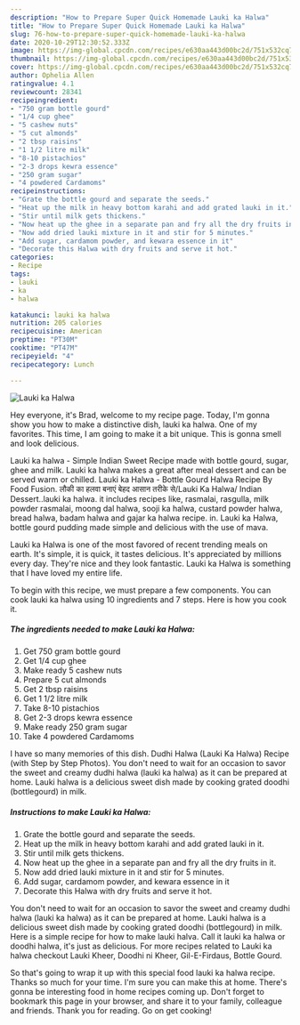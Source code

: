 ```yaml
---
description: "How to Prepare Super Quick Homemade Lauki ka Halwa"
title: "How to Prepare Super Quick Homemade Lauki ka Halwa"
slug: 76-how-to-prepare-super-quick-homemade-lauki-ka-halwa
date: 2020-10-29T12:30:52.333Z
image: https://img-global.cpcdn.com/recipes/e630aa443d00bc2d/751x532cq70/lauki-ka-halwa-recipe-main-photo.jpg
thumbnail: https://img-global.cpcdn.com/recipes/e630aa443d00bc2d/751x532cq70/lauki-ka-halwa-recipe-main-photo.jpg
cover: https://img-global.cpcdn.com/recipes/e630aa443d00bc2d/751x532cq70/lauki-ka-halwa-recipe-main-photo.jpg
author: Ophelia Allen
ratingvalue: 4.1
reviewcount: 28341
recipeingredient:
- "750 gram bottle gourd"
- "1/4 cup ghee"
- "5 cashew nuts"
- "5 cut almonds"
- "2 tbsp raisins"
- "1 1/2 litre milk"
- "8-10 pistachios"
- "2-3 drops kewra essence"
- "250 gram sugar"
- "4 powdered Cardamoms"
recipeinstructions:
- "Grate the bottle gourd and separate the seeds."
- "Heat up the milk in heavy bottom karahi and add grated lauki in it."
- "Stir until milk gets thickens."
- "Now heat up the ghee in a separate pan and fry all the dry fruits in it."
- "Now add dried lauki mixture in it and stir for 5 minutes."
- "Add sugar, cardamom powder, and kewara essence in it"
- "Decorate this Halwa with dry fruits and serve it hot."
categories:
- Recipe
tags:
- lauki
- ka
- halwa

katakunci: lauki ka halwa 
nutrition: 205 calories
recipecuisine: American
preptime: "PT30M"
cooktime: "PT47M"
recipeyield: "4"
recipecategory: Lunch

---
```



![Lauki ka Halwa](https://img-global.cpcdn.com/recipes/e630aa443d00bc2d/751x532cq70/lauki-ka-halwa-recipe-main-photo.jpg)

Hey everyone, it's Brad, welcome to my recipe page. Today, I'm gonna show you how to make a distinctive dish, lauki ka halwa. One of my favorites. This time, I am going to make it a bit unique. This is gonna smell and look delicious.

Lauki ka halwa - Simple Indian Sweet Recipe made with bottle gourd, sugar, ghee and milk. Lauki ka halwa makes a great after meal dessert and can be served warm or chilled. Lauki ka Halwa - Bottle Gourd Halwa Recipe By Food Fusion. लौकी का हलवा बनाएं बेहद आसान तरीके से/Lauki Ka Halwa/ Indian Dessert..lauki ka halwa. it includes recipes like, rasmalai, rasgulla, milk powder rasmalai, moong dal halwa, sooji ka halwa, custard powder halwa, bread halwa, badam halwa and gajar ka halwa recipe. in. Lauki ka Halwa, bottle gourd pudding made simple and delicious with the use of mava.

Lauki ka Halwa is one of the most favored of recent trending meals on earth. It's simple, it is quick, it tastes delicious. It's appreciated by millions every day. They're nice and they look fantastic. Lauki ka Halwa is something that I have loved my entire life.


To begin with this recipe, we must prepare a few components. You can cook lauki ka halwa using 10 ingredients and 7 steps. Here is how you cook it.

<!--inarticleads1-->

##### The ingredients needed to make Lauki ka Halwa:

1. Get 750 gram bottle gourd
1. Get 1/4 cup ghee
1. Make ready 5 cashew nuts
1. Prepare 5 cut almonds
1. Get 2 tbsp raisins
1. Get 1 1/2 litre milk
1. Take 8-10 pistachios
1. Get 2-3 drops kewra essence
1. Make ready 250 gram sugar
1. Take 4 powdered Cardamoms


I have so many memories of this dish. Dudhi Halwa (Lauki Ka Halwa) Recipe (with Step by Step Photos). You don&#39;t need to wait for an occasion to savor the sweet and creamy dudhi halwa (lauki ka halwa) as it can be prepared at home. Lauki halwa is a delicious sweet dish made by cooking grated doodhi (bottlegourd) in milk. 

<!--inarticleads2-->

##### Instructions to make Lauki ka Halwa:

1. Grate the bottle gourd and separate the seeds.
1. Heat up the milk in heavy bottom karahi and add grated lauki in it.
1. Stir until milk gets thickens.
1. Now heat up the ghee in a separate pan and fry all the dry fruits in it.
1. Now add dried lauki mixture in it and stir for 5 minutes.
1. Add sugar, cardamom powder, and kewara essence in it
1. Decorate this Halwa with dry fruits and serve it hot.


You don&#39;t need to wait for an occasion to savor the sweet and creamy dudhi halwa (lauki ka halwa) as it can be prepared at home. Lauki halwa is a delicious sweet dish made by cooking grated doodhi (bottlegourd) in milk. Here is a simple recipe for how to make lauki halva. Call it lauki ka halwa or doodhi halwa, it&#39;s just as delicious. For more recipes related to Lauki ka halwa checkout Lauki Kheer, Doodhi ni Kheer, Gil-E-Firdaus, Bottle Gourd. 

So that's going to wrap it up with this special food lauki ka halwa recipe. Thanks so much for your time. I'm sure you can make this at home. There's gonna be interesting food in home recipes coming up. Don't forget to bookmark this page in your browser, and share it to your family, colleague and friends. Thank you for reading. Go on get cooking!
